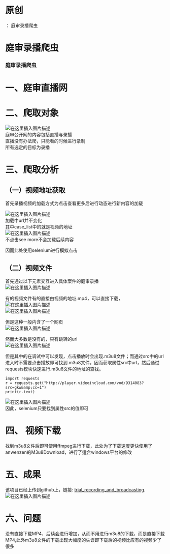 # 原创

： 庭审录播爬虫

# 庭审录播爬虫

### 庭审录播爬虫

# 一、庭审直播网

# 二、爬取对象

<img alt="在这里插入图片描述" src="https://img-blog.csdnimg.cn/20200922145834101.png#pic_center"/><br/> 庭审公开网的内容包括直播与录播<br/>
直播没有办法爬，只能看的时候进行录制<br/> 所有选定的目标为录播

# 三、爬取分析

## （一）视频地址获取

首先录播视频的加载方式为点击查看更多后进行动态进行新内容的加载

<img alt="在这里插入图片描述" src="https://img-blog.csdnimg.cn/20200922150106447.png?x-oss-process=image/watermark,type_ZmFuZ3poZW5naGVpdGk,shadow_10,text_aHR0cHM6Ly9ibG9nLmNzZG4ubmV0L3B5dGhvbl9fcmVwb3J0ZWQ=,size_16,color_FFFFFF,t_70#pic_center"/><br/>
加载中url并不变化<br/>
其中case_list中的就是视频的地址<br/> <img alt="在这里插入图片描述" src="https://img-blog.csdnimg.cn/20200922150248785.png#pic_center"/><br/>
不点击see more不会加载后续内容

因而此处使用selenium进行模拟点击

## （二）视频文件

首先通过以下元素交互进入具体案件的庭审录播<br/> <img alt="在这里插入图片描述" src="https://img-blog.csdnimg.cn/20200922150533486.png?x-oss-process=image/watermark,type_ZmFuZ3poZW5naGVpdGk,shadow_10,text_aHR0cHM6Ly9ibG9nLmNzZG4ubmV0L3B5dGhvbl9fcmVwb3J0ZWQ=,size_16,color_FFFFFF,t_70#pic_center"/>

有的视频文件有的直接由视频的地址.mp4，可以直接下载，<br/> <img alt="在这里插入图片描述" src="https://img-blog.csdnimg.cn/2020092215245284.png#pic_center"/><br/> <img alt="在这里插入图片描述" src="https://img-blog.csdnimg.cn/20200922152658123.png?x-oss-process=image/watermark,type_ZmFuZ3poZW5naGVpdGk,shadow_10,text_aHR0cHM6Ly9ibG9nLmNzZG4ubmV0L3B5dGhvbl9fcmVwb3J0ZWQ=,size_16,color_FFFFFF,t_70#pic_center"/>

但是这种一般内含了一个网页<br/> <img alt="在这里插入图片描述" src="https://img-blog.csdnimg.cn/20200922152608539.png#pic_center"/>

然而大多数是没有的，只有跳转的url<br/> <img alt="在这里插入图片描述" src="https://img-blog.csdnimg.cn/20200922152808419.png#pic_center"/>

但是其中的在调试中可以发现，点击播放时会出现.m3u8文件；而通过src中的url进入时不需要点击播放即可找到.m3u8文件，因而获取属性src中url，然后通过requests模块快速进行.m3u8文件的地址的查找。

```
import requests
r = requests.get("http://player.videoincloud.com/vod/9314083?src=gkw&amp;cc=1")
print(r.text)

```

<img alt="在这里插入图片描述" src="https://img-blog.csdnimg.cn/20200922154256390.png#pic_center"/><br/> 因此，selenium只要找到属性src的值即可

# 四、 视频下载

找到m3u8文件后即可使用ffmpeg进行下载，此处为了下载速度更快使用了<br/> anwenzen的M3u8Download，进行了适合windows平台的修改

# 五、成果

该项目已经上传到github上，链接: [trial_recording_and_broadcasting](https://github.com/reporter-law/trial_recording_and_broadcasting).<br/> <img alt="在这里插入图片描述" src="https://img-blog.csdnimg.cn/20200922154650399.png?x-oss-process=image/watermark,type_ZmFuZ3poZW5naGVpdGk,shadow_10,text_aHR0cHM6Ly9ibG9nLmNzZG4ubmV0L3B5dGhvbl9fcmVwb3J0ZWQ=,size_16,color_FFFFFF,t_70#pic_center"/>

# 六、问题

没有直接下载MP4，后续会进行增加，从而不用进行m3u8的下载，而是直接下载MP4,此外m3u8文件的下载出现大幅度的失误即下载后的视频比应有的视频少了很多
